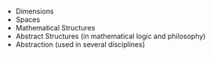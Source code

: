 - Dimensions
- Spaces
- Mathematical Structures
- Abstract Structures (in mathematical logic and philosophy)
- Abstraction (used in several disciplines)